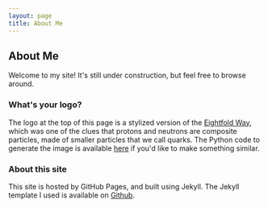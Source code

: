 ```yaml
---
layout: page
title: About Me
---
```

## About Me

Welcome to my site! It's still under construction, but feel free to browse around. 

### What's your logo?
The logo at the top of this page is a stylized version of the [Eightfold Way](https://en.wikipedia.org/wiki/Eightfold_Way_(physics)), which was one of the clues that protons and neutrons are composite particles, made of smaller particles that we call quarks. The Python code to generate the image is available [here](https://github.com/christian-johnson/christian-johnson.github.io/blob/master/logo.py) if you'd like to make something similar.

### About this site
This site is hosted by GitHub Pages, and built using Jekyll. The Jekyll template I used is available on [Github](https://github.com/KingFelix/emerald/archive/master.zip).
